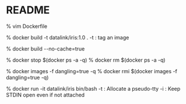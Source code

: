 # README

  % vim Dockerfile

  % docker build -t datalink/iris:1.0 .
  -t : tag an image

  % docker build --no-cache=true

  % docker stop $(docker ps -a -q)
  % docker rm $(docker ps -a -q)

  % docker images -f dangling=true -q
  % docker rmi $(docker images -f dangling=true -q)

  % docker run -it datalink/iris bin/bash
  -t : Allocate a pseudo-tty
  -i : Keep STDIN open even if not attached

